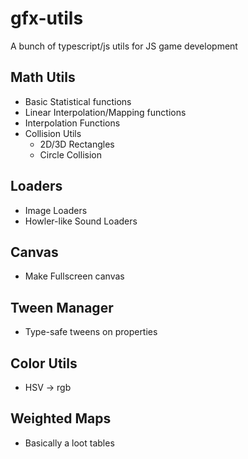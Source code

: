 # gfx-utils
A bunch of typescript/js utils for JS game development
## Math Utils
* Basic Statistical functions 
* Linear Interpolation/Mapping functions
* Interpolation Functions
* Collision Utils
  * 2D/3D Rectangles
  * Circle Collision
## Loaders
* Image Loaders
* Howler-like Sound Loaders
## Canvas
* Make Fullscreen canvas
## Tween Manager
* Type-safe tweens on properties  
## Color Utils
* HSV -> rgb
## Weighted Maps
* Basically a loot tables